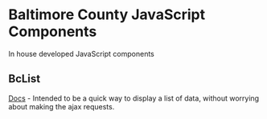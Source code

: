 # Baltimore County JavaScript Components
In house developed JavaScript components

## BcList
[Docs](https://github.com/baltimorecounty/javascript-components/tree/master/bc-list) - Intended to be a quick way to display a list of data, without worrying about making the ajax requests.

